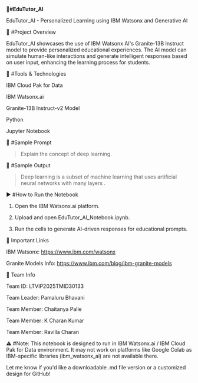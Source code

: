 **📘#EduTutor_AI**

EduTutor_AI - Personalized Learning using IBM Watsonx and Generative AI



🧠 #Project Overview

EduTutor_AI showcases the use of IBM Watsonx AI's Granite-13B Instruct model to provide personalized educational experiences. The AI model can simulate human-like interactions and generate intelligent responses based on user input, enhancing the learning process for students.



🧰 #Tools & Technologies

IBM Cloud Pak for Data

IBM Watsonx.ai

Granite-13B Instruct-v2 Model

Python

Jupyter Notebook




📝 #Sample Prompt

> Explain the concept of deep learning.





🧾 #Sample Output

> Deep learning is a subset of machine learning that uses artificial neural networks with many layers .





▶ #How to Run the Notebook

1. Open the IBM Watsonx.ai platform.


2. Upload and open EduTutor_AI_Notebook.ipynb.


3. Run the cells to generate AI-driven responses for educational prompts.





🔗 Important Links

IBM Watsonx: https://www.ibm.com/watsonx

Granite Models Info: https://www.ibm.com/blog/ibm-granite-models



👥 Team Info

Team ID: LTVIP2025TMID30133

Team Leader: Pamaluru Bhavani

Team Member: Chaitanya Palle

Team Member: K Charan Kumar

Team Member: Ravilla Charan




⚠ #Note:
This notebook is designed to run in IBM Watsonx.ai / IBM Cloud Pak for Data environment.
It may not work on platforms like Google Colab as IBM-specific libraries (ibm_watsonx_ai) are not available there.


Let me know if you'd like a downloadable .md file version or a customized design for GitHub!
